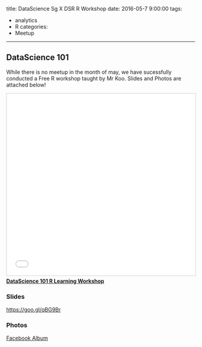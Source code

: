 title: DataScience Sg X DSR R Workshop 
date: 2016-05-7 9:00:00
tags:
  - analytics
  - R
categories:
  - Meetup
---

## DataScience 101

While there is no meetup in the month of may, we have sucessfully conducted a Free R workshop taught by Mr Koo. 
Slides and Photos are attached below!

<iframe src="//www.slideshare.net/slideshow/embed_code/key/vfblfbHRQS8q9x" width="595" height="485" frameborder="0" marginwidth="0" marginheight="0" scrolling="no" style="border:1px solid #CCC; border-width:1px; margin-bottom:5px; max-width: 100%;" allowfullscreen> </iframe> <div style="margin-bottom:5px"> <strong> <a href="//www.slideshare.net/BenjiT87/datascience-101-r-learning-workshop" title="DataScience 101 R Learning Workshop" target="_blank">DataScience 101 R Learning Workshop</a> </strong></div>

### Slides
https://goo.gl/qBG9Br

### Photos
[Facebook Album](https://www.facebook.com/media/set/?set=oa.476995892509606&type=1)
